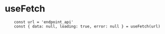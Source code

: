 # useFetch

```
    const url = 'endpoint_api'
    const { data: null, loading: true, error: null } = useFetch(url)
```
